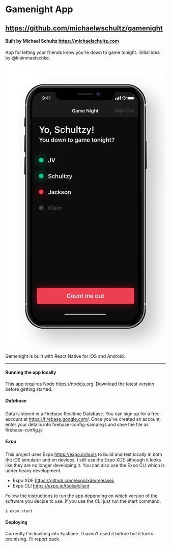 # Gamenight App
## https://github.com/michaelwschultz/gamenight
#### Built by Michael Schultz https://michaelschultz.com
App for letting your friends know you're down to game tonight. Initial idea by @kleinmaetschke.

![app screenshot](gamenight-screenshot.png)

Gamenight is built with React Native for iOS and Android.

---

#### Running the app locally
This app requires Node https://nodejs.org. Download the latest version before getting started.

##### Database
Data is stored in a Firebase Realtime Database. You can sign up for a free account at https://firebase.google.com/.
Once you've created an account, enter your details into firebase-config-sample.js and save the file as firebase-config.js

##### Expo
This project uses Expo https://expo.io/tools to build and test locally in both the iOS simulator and on devices. I still use the Expo XDE although it looks like they are no longer developing it. You can also use the Expo CLI which is under heavy development.

- Expo XDE https://github.com/expo/xde/releases
- Expo CLI https://expo.io/tools#client

Follow the instructions to run the app depending on which version of the software you decide to use. If you use the CLI just run the start command.

```
$ expo start
```

#### Deploying
Currently I'm lookinig into Fastlane. I haven't used it before but it looks promising. I'll report back.